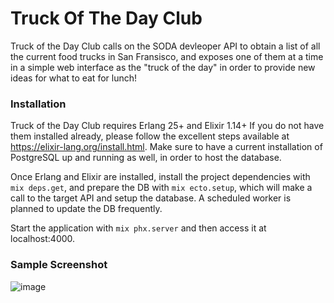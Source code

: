 # Truck Of The Day Club

Truck of the Day Club calls on the SODA devleoper API to obtain a list of all the current food trucks in San Fransisco, 
and exposes one of them at a time in a simple web interface as the "truck of the day" in order to provide new ideas for what to eat for lunch!

### Installation
Truck of the Day Club requires Erlang 25+ and Elixir 1.14+ If you do not have them installed already, 
please follow the excellent steps available at https://elixir-lang.org/install.html. 
Make sure to have a current installation of PostgreSQL up and running as well, in order to host the database.
  
Once Erlang and Elixir are installed, install the project dependencies with `mix deps.get`, and prepare the DB with `mix ecto.setup`, 
which will make a call to the target API and setup the database. A scheduled worker is planned to update the DB frequently. 

Start the application with `mix phx.server` and then access it at localhost:4000.

### Sample Screenshot
![image](https://user-images.githubusercontent.com/10183208/218779961-5e789c94-81a0-4046-a5ac-b1d4a258ffe1.png)
